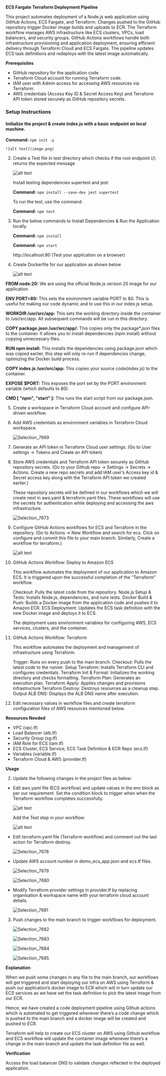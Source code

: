 **ECS Fargate Terraform Deployment Pipeline**

This project automates deployment of a Node.js web application using GitHub Actions, ECS Fargate, and Terraform. Changes pushed to the GitHub repository trigger Docker image builds and uploads to ECR. The Terraform workflow manages AWS infrastructure like ECS clusters, VPCs, load balancers, and security groups. GitHub Actions workflows handle both infrastructure provisioning and application deployment, ensuring efficient delivery through Terraform Cloud and ECS Fargate. The pipeline updates ECS task definitions and redeploys with the latest image automatically.


**Prerequisites**
* GitHub repository for the application code.
* Terraform Cloud account for running Terraform code.
* IAM user with Admin access for accessing AWS resources via Terraform.
* AWS credentials (Access Key ID & Secret Access Key) and Terraform API token stored securely as GitHub repository secrets.

### Setup Instructions

#### Initialize the project & create index.js with a basic endpoint on local machine.

   **Command:** `npm init -y`



    ![alt text](image.png)




2. Create a Test file in test directory which checks if the root endpoint (/) returns the expected message  


   ![alt text](image-3.png)

   Install testing dependencies supertest and jest:

   **Command:** `npm install --save-dev jest supertest`

   
   To run the test, use the command:

   **Command:** `npm test`

   

3. Run the below commands to Install Dependencies & Run the Application locally.


   **Command:** `npm install`


   **Command:** `npm start`

   

   http://localhost:80 (Test your application on a browser)



4. Create Dockerfile for our application as shown below


   ![alt text](image-2.png)

  **FROM node:20:** We are using the official Node.js version 20 image for our application

  **ENV PORT=80:** This sets the environment variable PORT to 80. This is useful for making our code dynamic and to use this in our index.js setup.

  **WORKDIR /usr/src/app:** This sets the working directory inside the container to /usr/src/app. All subsequent commands will be run in this directory.

  **COPY package.json /usr/src/app/:** This copies only the package*.json files to the container. It allows you to install dependencies (npm install) without copying unnecessary files.

  **RUN npm install:** This installs the dependencies using package.json which was copied earlier, this step will only re-run if dependencies change, optimizing the Docker build process.

  **COPY index.js /usr/src/app:** This copies your source code(index.js) to the container.

  **EXPOSE $PORT:** This exposes the port set by the PORT environment variable (which defaults to 80).

  **CMD [ "npm", "start" ]:** This runs the start script from our package.json.




5. Create a workspace in Terraform Cloud account and configure API-driven workflow.


6. Add AWS credentials as environment variables in Terraform Cloud workspace.


   ![Selection_7669](https://github.com/Akash-1704/ecs-fargate-terraform/assets/90324028/9ec20004-4cc2-474f-ace9-15ef0701cc73)


7. Generate an API token in Terraform Cloud user settings.
(Go to User settings -> Tokens and Create an API token)


8. Store AWS credentials and Terraform API token securely as GitHub repository secrets.
(Go to your Github repo -> Settings -> Secrets -> Actions. Create a new repo secrets and add IAM user’s Access key id & Secret access key along with the Terraform API token we created earlier.)

    These repository secrets will be defined in our workflows which we will create next in aws.yaml & terraform.yaml files. These workflows will use the secrets for authentication while deploying and accessing the aws infrastructure.



   ![Selection_7673](https://github.com/Akash-1704/ecs-fargate-terraform/assets/90324028/d61db80e-8404-4a74-988d-b45b67f48c0b)




9. Configure GitHub Actions workflows for ECS and Terraform in the repository.
(Go to Actions -> New Workflow and search for ecs. Click on configure and commit this file to your main branch. Similarly, Create a workflow for terraform.)


    ![alt text](image-5.png) 

  

10. GitHub Actions Workflow: Deploy to Amazon ECS

    This workflow automates the deployment of our application to Amazon ECS. It is triggered upon the successful completion of the "Terraform" workflow.

    Checkout: Pulls the latest code from the repository.
    Node.js Setup & Tests: Installs Node.js, dependencies, and runs tests.
    Docker Build & Push: Builds a Docker image from the application code and pushes it to Amazon ECR.
    ECS Deployment: Updates the ECS task definition with the new Docker image and deploys it to ECS.

    The deployment uses environment variables for configuring AWS, ECS services, clusters, and the container.

11. GitHub Actions Workflow: Terraform

    This workflow automates the deployment and management of infrastructure using Terraform.

    Trigger: Runs on every push to the main branch.
    Checkout: Pulls the latest code to the runner.
    Setup Terraform: Installs Terraform CLI and configures credentials.
    Terraform Init & Format: Initializes the working directory and checks formatting.
    Terraform Plan: Generates an execution plan.
    Terraform Apply: Applies changes and provisions infrastructure
    Terraform Destroy: Destroys resources as a cleanup step.
    Output ALB DNS: Displays the ALB DNS name after execution.


12. Edit necessary values in workflow files and create terraform configuration files of AWS resources mentioned below.


**Resources Needed**

* VPC (vpc.tf)
* Load Balancer (alb.tf)
* Security Group (sg.tf)
* IAM Role for ECS (iam.tf)
* ECS Cluster, ECS Service, ECS Task Definition & ECR Repo (ecs.tf)
* Variables (variable.tf)
* Terraform Cloud & AWS (provider.tf)

**Usage**

2. Update the following changes in the project files as below:

* Edit aws.yaml file (ECS workflow) and update values in the env block as per our requirement.
  Set the condition block to trigger when when the Terraform workflow completes successfully. 

    ![alt text](image-1.png)

  
  Add the Test step in your workflow:

  ![alt text](image-4.png)



* Edit terraform.yaml file (Terraform workflow) and comment out the last action for Terraform destroy. 


   ![Selection_7678](https://github.com/Akash-1704/ecs-fargate-terraform/assets/90324028/fc7a4357-396f-40b8-a51c-4eae2cb24954)


* Update AWS account number in demo_ecs_app.json and ecs.tf files. 


   ![Selection_7679](https://github.com/Akash-1704/ecs-fargate-terraform/assets/90324028/ad36aec5-65ea-46d7-beb4-6ae54d8a77ce)



   ![Selection_7680](https://github.com/Akash-1704/ecs-fargate-terraform/assets/90324028/cf5d177e-d123-45f2-817d-8b643290951c)


* Modify Terraform provider settings in provider.tf by  replacing organisation & workspace name with your terraform cloud account details.

  
   ![Selection_7681](https://github.com/Akash-1704/ecs-fargate-terraform/assets/90324028/5ec328af-1291-4a9b-ad79-5d356b96aa5c)


3. Push changes to the main branch to trigger workflows for deployment.


   ![Selection_7682](https://github.com/Akash-1704/ecs-fargate-terraform/assets/90324028/c38b2083-b0e1-4acc-8ef2-c2365d29e97e)


   ![Selection_7683](https://github.com/Akash-1704/ecs-fargate-terraform/assets/90324028/6738a722-6efc-4aa3-a4ae-eb6a044abc3b)


   ![Selection_7684](https://github.com/Akash-1704/ecs-fargate-terraform/assets/90324028/e908347f-9535-4fdf-b248-f8ab90e583f5)



   ![Selection_7685](https://github.com/Akash-1704/ecs-fargate-terraform/assets/90324028/45f0f405-2286-4d12-bf32-983889b52f5e)



**Explanation**

When we push some changes in any file to the main branch, our workflows will get triggered and start deploying our infra on AWS using Terraform & push our application’s docker image to ECR which will in turn update our ECS services as we have set the task definition to pick the latest image from our ECR.

Hence, we have created a code deployment pipeline using Github actions which is automated to get triggered whenever there’s a code change which is pushed to the main branch and a docker image will be created and pushed to ECR.

Terraform will help to create our ECS cluster on AWS using Github workflow and ECS workflow will update the container image whenever there’s a change in the main branch and update the task definition file as well.





**Verification**

Access the load balancer DNS to validate changes reflected in the deployed application.



